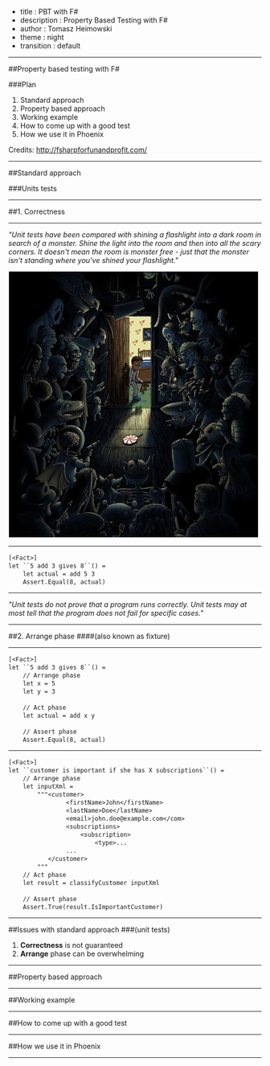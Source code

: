 - title : PBT with F#
- description : Property Based Testing with F#
- author : Tomasz Heimowski
- theme : night
- transition : default

***

##Property based testing with F#

###Plan

1. Standard approach
2. Property based approach
3. Working example
4. How to come up with a good test
5. How we use it in Phoenix

Credits: http://fsharpforfunandprofit.com/

***

##Standard approach

###Units tests

---

##1. Correctness

--- 

*"Unit tests have been compared with shining a flashlight into a dark room in search of a monster. Shine the light into the room and then into all the scary corners. It doesn't mean the room is monster free - just that the monster isn't standing where you've shined your flashlight."*

![Monsters](images/CAPTURE.png)

---

    [<Fact>]
    let ``5 add 3 gives 8``() =
        let actual = add 5 3
        Assert.Equal(8, actual)

---

*"Unit tests do not prove that a program runs correctly. 
Unit tests may at most tell that the program does not fail for specific cases."*

---

##2. Arrange phase
####(also known as fixture)

---

    [<Fact>]
    let ``5 add 3 gives 8``() =
        // Arrange phase
        let x = 5
        let y = 3

        // Act phase
        let actual = add x y
        
        // Assert phase
        Assert.Equal(8, actual)

---

    [<Fact>]
    let ``customer is important if she has X subscriptions``() =
        // Arrange phase
        let inputXml = 
            """<customer>
                    <firstName>John</firstName>
                    <lastName>Doe</lastName>
                    <email>john.doe@example.com</com>
                    <subscriptions>
                        <subscription>
                            <type>...
                    ...
               </customer>
            """
        // Act phase
        let result = classifyCustomer inputXml

        // Assert phase
        Assert.True(result.IsImportantCustomer)
        
---

##Issues with standard approach
###(unit tests)

1. **Correctness** is not guaranteed
2. **Arrange** phase can be overwhelming

***

##Property based approach

***

##Working example

***

##How to come up with a good test

***

##How we use it in Phoenix

***